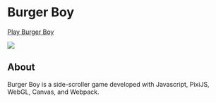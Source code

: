 # Burger Boy

[Play Burger Boy](https://danna-aa.github.io/BurgerBoy/dist/index.html)

![](https://media.giphy.com/media/dxOaHxYRoA8UyGhIsj/giphy.gif)

## About
Burger Boy is a side-scroller game developed with Javascript, PixiJS, WebGL, Canvas, and Webpack.
